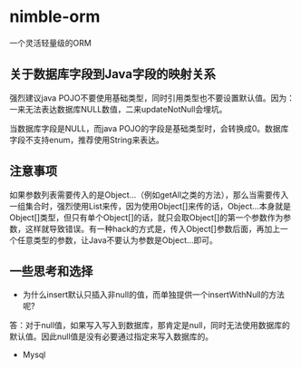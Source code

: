 # nimble-orm
一个灵活轻量级的ORM

## 关于数据库字段到Java字段的映射关系
强烈建议java POJO不要使用基础类型，同时引用类型也不要设置默认值。因为：一来无法表达数据库NULL数值，二来updateNotNull会埋坑。

当数据库字段是NULL，而java POJO的字段是基础类型时，会转换成0。数据库字段不支持enum，推荐使用String来表达。

## 注意事项

如果参数列表需要传入的是Object...（例如getAll之类的方法），那么当需要传入一组集合时，强烈使用List来传，因为使用Object[]来传的话，Object...本身就是Object[]类型，但只有单个Object[]的话，就只会取Object[]的第一个参数作为参数，这样就导致错误。有一种hack的方式是，传入Object[]参数后面，再加上一个任意类型的参数，让Java不要认为参数是Object...即可。

## 一些思考和选择

 - 为什么insert默认只插入非null的值，而单独提供一个insertWithNull的方法呢?

答：对于null值，如果写入写入到数据库，那肯定是null，同时无法使用数据库的默认值。因此null值是没有必要通过指定来写入数据库的。

 - Mysql